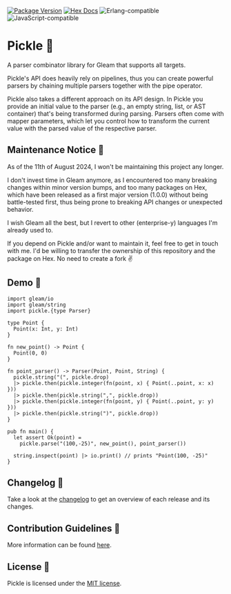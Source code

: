 [![Package Version](https://img.shields.io/hexpm/v/pickle)](https://hex.pm/packages/pickle)
[![Hex Docs](https://img.shields.io/badge/hex-docs-ffaff3)](https://hexdocs.pm/pickle)
![Erlang-compatible](https://img.shields.io/badge/target-erlang-a2003e)
![JavaScript-compatible](https://img.shields.io/badge/target-javascript-f1e05a)

# Pickle 🥒

A parser combinator library for Gleam that supports all targets.

Pickle's API does heavily rely on pipelines, thus you can create powerful parsers by chaining multiple parsers together
with the pipe operator.

Pickle also takes a different approach on its API design. In Pickle you provide an initial value to the parser (e.g., an
empty string, list, or AST container) that's being transformed during parsing. Parsers often come with mapper
parameters, which let you control how to transform the current value with the parsed value of the respective parser.

## Maintenance Notice 🥒

As of the 11th of August 2024, I won't be maintaining this project any longer.

I don't invest time in Gleam anymore, as I encountered too many breaking changes within minor version bumps, and too
many packages on Hex, which have been released as a first major version (1.0.0) without being battle-tested first, thus
being prone to breaking API changes or unexpected behavior.

I wish Gleam all the best, but I revert to other (enterprise-y) languages I'm already used to.

If you depend on Pickle and/or want to maintain it, feel free to get in touch with me. I'd be willing to transfer the
ownership of this repository and the package on Hex. No need to create a fork :v:

## Demo 🥒

```gleam
import gleam/io
import gleam/string
import pickle.{type Parser}

type Point {
  Point(x: Int, y: Int)
}

fn new_point() -> Point {
  Point(0, 0)
}

fn point_parser() -> Parser(Point, Point, String) {
  pickle.string("(", pickle.drop)
  |> pickle.then(pickle.integer(fn(point, x) { Point(..point, x: x) }))
  |> pickle.then(pickle.string(",", pickle.drop))
  |> pickle.then(pickle.integer(fn(point, y) { Point(..point, y: y) }))
  |> pickle.then(pickle.string(")", pickle.drop))
}

pub fn main() {
  let assert Ok(point) =
    pickle.parse("(100,-25)", new_point(), point_parser())

  string.inspect(point) |> io.print() // prints "Point(100, -25)"
}
```

## Changelog 🥒

Take a look at the [changelog](https://github.com/patrik-kuehl/pickle/blob/main/CHANGELOG.md) to get an overview of each
release and its changes.

## Contribution Guidelines 🥒

More information can be found [here](https://github.com/patrik-kuehl/pickle/blob/main/CONTRIBUTING.md).

## License 🥒

Pickle is licensed under the [MIT license](https://github.com/patrik-kuehl/pickle/blob/main/LICENSE.md).
